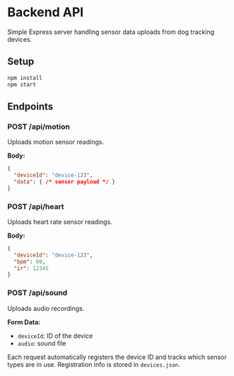 # Backend API

Simple Express server handling sensor data uploads from dog tracking devices.

## Setup

```bash
npm install
npm start
```

## Endpoints

### POST /api/motion
Uploads motion sensor readings.

**Body:**
```json
{
  "deviceId": "device-123",
  "data": { /* sensor payload */ }
}
```

### POST /api/heart
Uploads heart rate sensor readings.

**Body:**
```json
{
  "deviceId": "device-123",
  "bpm": 80,
  "ir": 12345
}
```

### POST /api/sound
Uploads audio recordings.

**Form Data:**
- `deviceId`: ID of the device
- `audio`: sound file

Each request automatically registers the device ID and tracks which sensor types are in use. Registration info is stored in `devices.json`.

